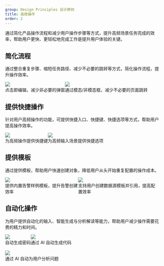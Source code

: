 ```yaml
---
group: Design Principles 设计原则
title: 高效操作
order: 2
---
```


通过简化产品操作流程和减少用户操作步骤等方式，提升高频场景任务完成的效率，帮助用户更快、更轻松地完成工作是提升用户体验的关键。

## 简化流程

通过整合重复步骤、缩短任务路径、减少不必要的跳转等方式，简化操作流程，提升操作效率。

<div style="display: flex">
  <div>
    <img src="https://mdn.alipayobjects.com/oceanbase_design/afts/img/luHDSZyp3wQAAAAAAAAAAAAADv3-AQBr/original" />
    <div class="image-description-center">点击即编辑，减少非必要的弹窗</div>
  </div>
  <div>
    <img src="https://mdn.alipayobjects.com/oceanbase_design/afts/img/n2AOS6icp9AAAAAAAAAAAAAADv3-AQBr/original" />
    <div class="image-description-center">通过模态/非模态框，减少不必要的页面跳转</div>
  </div>
</div>

## 提供快捷操作

针对用户高频操作的功能，可提供快捷入口、快捷键、快捷选项等方式，帮助用户提高操作效率。

<div style="display: flex">
  <div>
    <img src="https://mdn.alipayobjects.com/oceanbase_design/afts/img/ut6NSLY3CVAAAAAAAAAAAAAADv3-AQBr/original" />
    <div class="image-description-center">为高频操作提供快捷键</div>
  </div>
  <div>
    <img src="https://mdn.alipayobjects.com/oceanbase_design/afts/img/zkb9TaQWoUEAAAAAAAAAAAAADv3-AQBr/original" />
    <div class="image-description-center">为高频输入场景提供快捷选项</div>
  </div>
</div>

## 提供模板

通过提供模板，帮助用户快速创建对象，降低用户从头开始重复配置的操作成本。

<div style="display: flex">
  <div>
    <img src="https://mdn.alipayobjects.com/oceanbase_design/afts/img/O4tuRb5GQyMAAAAAAAAAAAAADv3-AQBr/original" />
    <div class="image-description-center">提供内置告警样例模板，提升告警创建效率</div>
  </div>
  <div>
    <img src="https://mdn.alipayobjects.com/oceanbase_design/afts/img/8q5RT6DXhpsAAAAAAAAAAAAADv3-AQBr/original" />
    <div class="image-description-center">支持用户创建数据源模板并引用，提高配置效率</div>
  </div>
</div>

## 自动化操作

为用户提供自动化的输入、智能生成与分析解读等能力，帮助用户减少操作需要花费的精力和时间。

<div style="display: flex">
  <div>
    <img src="https://mdn.alipayobjects.com/oceanbase_design/afts/img/GDDTQZQzXWwAAAAAAAAAAAAADv3-AQBr/original" />
    <div class="image-description-center">自动生成密码</div>
  </div>
  <div>
    <img src="https://mdn.alipayobjects.com/oceanbase_design/afts/img/2o7iQYBZ2l0AAAAAAAAAAAAADv3-AQBr/original" />
    <div class="image-description-center">通过 AI 自动生成代码</div>
  </div>
</div>
<br />
<div>
  <img src="https://mdn.alipayobjects.com/oceanbase_design/afts/img/Wur4SolB4WsAAAAAAAAAAAAADv3-AQBr/original" />
  <div class="image-description-center">通过 AI 自动为用户分析问题</div>
</div>
